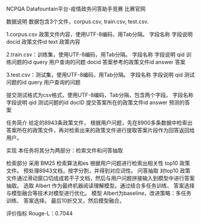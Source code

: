 NCPQA
Datafountain平台-疫情政务问答助手竞赛
比赛官网

数据说明
数据包含3个文件，corpus.csv, train.csv, test.csv.

1.corpus.csv 政策文件内容，使用UTF-8编码，用Tab分隔。
字段名称 字段说明
docid 政策文件id
text 政策内容

2.train.csv：训练集，使用UTF-8编码，用Tab分隔。
字段名称 字段说明
qid 训练问题的id
query 用户查询的问题
docid 答案参考的政策文件id
answer 答案

3.test.csv：测试集，使用UTF-8编码，用Tab分隔。
字段名称 字段说明
qid 测试问题的id
query 用户查询的问题

提交测试格式为csv格式，使用UTF-8编码，Tab分隔，包含两个字段。
字段名称 字段说明
qid 测试问题的id
docID 提交答案所在的政策文件id
answer 预测的答案

任务简介
给定的8943条政策文件， 根据用户问题，先在8900多条数据中检索出答案所在的政策文件，再对检索出来的政策文件进行提取答案片段作为回答返回给用户。

实现
本任务将其分为两部分：检索文件和问答抽取

检索部分
采用 BM25 检索算法和es 根据用户问题进行检索出相关性 top10 政策文件。 预处理8943文档，按字分割，并得到对应词性。
问答抽取
对top10 政策文件通过滑动窗口切成成若干子文档，然后与用户问题拼接输入到模型中进行答案抽取。 选取 Albert 作为最终机器阅读理解模型。通过结合多任务训练、 答案选择与模型融合等技术对模型进行优化。
模型
Albert为baseline，改进策略：多任务训练、 答案选择。
最后10折交叉，然后模型融合。

评价指标
Rouge-L：0.7044
